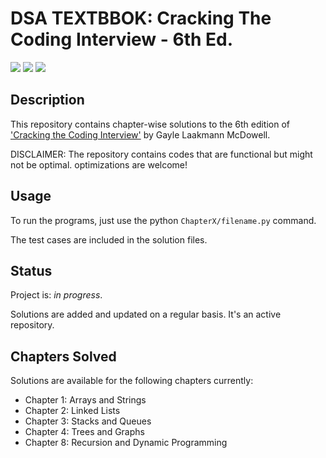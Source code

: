 # DSA TEXTBBOK: Cracking The Coding Interview - 6th Ed.

![](https://img.shields.io/badge/language-Python-green.svg)
![](https://img.shields.io/badge/%3E-Cracking_the_Coding_Interview-yellow.svg)
![](https://img.shields.io/badge/Edition-6th-blue.svg)

## Description

This repository contains chapter-wise solutions to the 6th edition of ['Cracking the Coding Interview'](http://www.crackingthecodinginterview.com/) by Gayle Laakmann McDowell. 


DISCLAIMER: The repository contains codes that are functional but might not be optimal. optimizations are welcome!

## Usage
To run the programs, just use the python ```ChapterX/filename.py``` command.

The test cases are included in the solution files.

## Status
Project is: _in progress_.

Solutions are added and updated on a regular basis. It's an active repository. 

## Chapters Solved 
Solutions are available for the following chapters currently:
* Chapter 1: Arrays and Strings
* Chapter 2: Linked Lists
* Chapter 3: Stacks and Queues
* Chapter 4: Trees and Graphs
* Chapter 8: Recursion and Dynamic Programming
